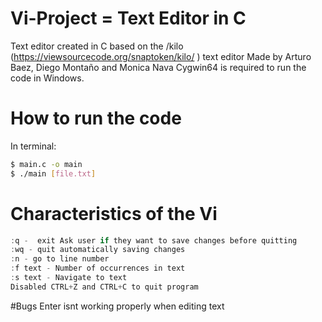# Vi-Project = Text Editor in C
Text editor created in C based on the /kilo (https://viewsourcecode.org/snaptoken/kilo/ ) text editor
Made by Arturo Baez, Diego Montaño and Monica Nava
Cygwin64 is required to run the code in Windows.

# How to run the code
In terminal:
```bash
$ main.c -o main
$ ./main [file.txt]
```
# Characteristics of the Vi
```C
:q -  exit Ask user if they want to save changes before quitting
:wq - quit automatically saving changes
:n - go to line number
:f text - Number of occurrences in text
:s text - Navigate to text 
Disabled CTRL+Z and CTRL+C to quit program
```
#Bugs
Enter isnt working properly when editing text
